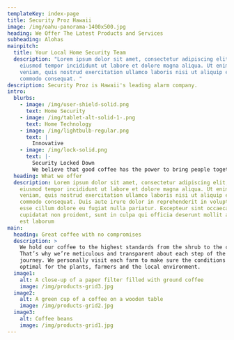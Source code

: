 ```yaml
---
templateKey: index-page
title: Security Proz Hawaii
image: /img/oahu-panorama-1400x500.jpg
heading: We Offer The Latest Products and Services
subheading: Alohas
mainpitch:
  title: Your Local Home Security Team
  description: "Lorem ipsum dolor sit amet, consectetur adipiscing elit, sed do
    eiusmod tempor incididunt ut labore et dolore magna aliqua. Ut enim ad minim
    veniam, quis nostrud exercitation ullamco laboris nisi ut aliquip ex ea
    commodo consequat. "
description: Security Proz is Hawaii's leading alarm company.
intro:
  blurbs:
    - image: /img/user-shield-solid.png
      text: Home Security
    - image: /img/tablet-alt-solid-1-.png
      text: Home Technology
    - image: /img/lightbulb-regular.png
      text: |
        Innovative
    - image: /img/lock-solid.png
      text: |-
        Security Locked Down
        We believe that good coffee has the power to bring people together. 
  heading: What we offer
  description: Lorem ipsum dolor sit amet, consectetur adipiscing elit, sed do
    eiusmod tempor incididunt ut labore et dolore magna aliqua. Ut enim ad minim
    veniam, quis nostrud exercitation ullamco laboris nisi ut aliquip ex ea
    commodo consequat. Duis aute irure dolor in reprehenderit in voluptate velit
    esse cillum dolore eu fugiat nulla pariatur. Excepteur sint occaecat
    cupidatat non proident, sunt in culpa qui officia deserunt mollit anim id
    est laborum
main:
  heading: Great coffee with no compromises
  description: >
    We hold our coffee to the highest standards from the shrub to the cup.
    That’s why we’re meticulous and transparent about each step of the coffee’s
    journey. We personally visit each farm to make sure the conditions are
    optimal for the plants, farmers and the local environment.
  image1:
    alt: A close-up of a paper filter filled with ground coffee
    image: /img/products-grid3.jpg
  image2:
    alt: A green cup of a coffee on a wooden table
    image: /img/products-grid2.jpg
  image3:
    alt: Coffee beans
    image: /img/products-grid1.jpg
---
```

